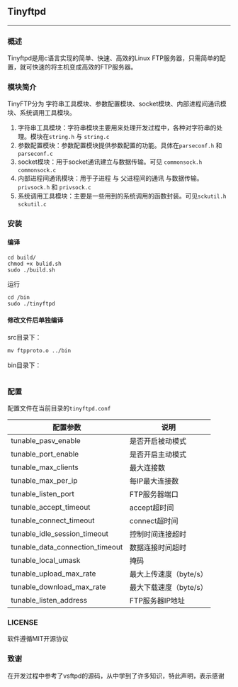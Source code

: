## Tinyftpd
----------
### 概述
Tinyftpd是用c语言实现的简单、快速、高效的Linux FTP服务器，只需简单的配置，就可快速的将主机变成高效的FTP服务器。

### 模块简介
TinyFTP分为 字符串工具模块、参数配置模块、socket模块、内部进程间通讯模块、系统调用工具模块。

1. 字符串工具模块：字符串模块主要用来处理开发过程中，各种对字符串的处理。模块在`string.h` 与 `string.c`
2. 参数配置模块：参数配置模块提供参数配置的功能。具体在`parseconf.h` 和 `parseconf.c` 
3. socket模块：用于socket通讯建立与数据传输。可见 `commonsock.h` `commonsock.c`
4. 内部进程间通讯模块：用于子进程 与 父进程间的通讯 与数据传输。`privsock.h` 和 `privsock.c`
5. 系统调用工具模块：主要是一些用到的系统调用的函数封装。可见`sckutil.h` `sckutil.c`

### 安装
#### 编译
```bash?linenums=NULL
cd build/
chmod +x bulid.sh
sudo ./build.sh
```
运行
```bash?linenums=NULL
cd /bin
sudo ./tinyftpd
```
#### 修改文件后单独编译
src目录下：
```gcc -Wall -g -c ftpproto.c -o ftpproto.o
mv ftpproto.o ../bin
```
bin目录下：
```gcc -Wall -g -std=c99 main.o commsocket.o sckutil.o session.o ftpproto.o privparent.o str.o tunable.o parseconf.o privsock.o hash.o -o tinyftpd -lcrypt
```

### 配置
配置文件在当前目录的`tinyftpd.conf`

|       配置参数                |    说明        |
| ------------------------------| ---------------|
|tunable_pasv_enable 	        |是否开启被动模式|
|tunable_port_enable 	        |是否开启主动模式|
|tunable_max_clients 	        |最大连接数      |
|tunable_max_per_ip 	        |每IP最大连接数  |
|tunable_listen_port	        |FTP服务器端口   |
|tunable_accept_timeout 	    |accept超时间    |
|tunable_connect_timeout	    |connect超时间   |
|tunable_idle_session_timeout	|控制时间连接超时|
|tunable_data_connection_timeout|数据连接时间超时|
|tunable_local_umask	        |掩码            |
|tunable_upload_max_rate 	    |最大上传速度（byte/s）|
|tunable_download_max_rate 	    |最大下载速度（byte/s）|
|tunable_listen_address	        |FTP服务器IP地址 |

### LICENSE
软件遵循MIT开源协议
### 致谢
在开发过程中参考了vsftpd的源码，从中学到了许多知识，特此声明，表示感谢